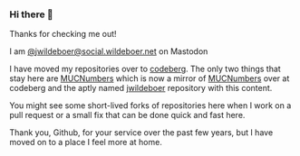 ### Hi there 👋

Thanks for checking me out! 

I am <a href="https://social.wildeboer.net/@jwildeboer">@jwildeboer@social.wildeboer.net</a> on Mastodon

I have moved my repositories over to [codeberg](https://codeberg.org/jwildeboer). The only two things that stay here are [MUCNumbers](https://github.com/jwildeboer/MUCNumbers) which is now a mirror of [MUCNumbers](https://codeberg.org/jwildeboer/MUCNumbers) over at codeberg and 
the aptly named [jwildeboer](https://github.com/jwildeboer/jwildeboer) repository with this content.

You might see some short-lived forks of repositories here when I work on a pull request or a small fix that can be done quick and fast here.

Thank you, Github, for your service over the past few years, but I have moved on to a place I feel more at home.
